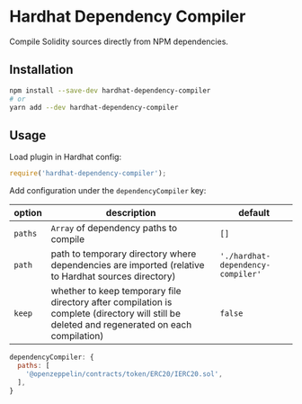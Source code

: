 # Hardhat Dependency Compiler

Compile Solidity sources directly from NPM dependencies.

## Installation

```bash
npm install --save-dev hardhat-dependency-compiler
# or
yarn add --dev hardhat-dependency-compiler
```

## Usage

Load plugin in Hardhat config:

```javascript
require('hardhat-dependency-compiler');
```

Add configuration under the `dependencyCompiler` key:

| option | description | default |
|-|-|-|
| `paths` | `Array` of dependency paths to compile | `[]` |
| `path` | path to temporary directory where dependencies are imported (relative to Hardhat sources directory) | `'./hardhat-dependency-compiler'` |
| `keep` | whether to keep temporary file directory after compilation is complete (directory will still be deleted and regenerated on each compilation)| `false` |

```javascript
dependencyCompiler: {
  paths: [
    '@openzeppelin/contracts/token/ERC20/IERC20.sol',
  ],
}
```

